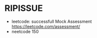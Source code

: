 # RIPISSUE

- leetcode: successfull Mock Assessment https://leetcode.com/assessment/
- neetcode 150
